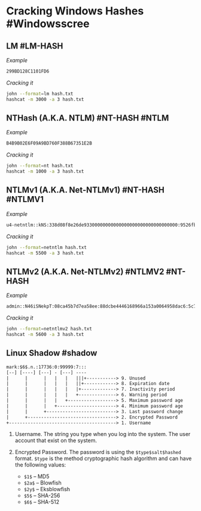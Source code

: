 # Cracking Windows Hashes #Windowsscree

## LM #LM-HASH
_Example_
```bash
299BD128C1101FD6
```
_Cracking it_
```bash
john --format=lm hash.txt  
hashcat -m 3000 -a 3 hash.txt
```

## NTHash (A.K.A. NTLM) #NT-HASH #NTLM
_Example_
```bash
B4B9B02E6F09A9BD760F388B67351E2B
```

_Cracking it_
```bash
john --format=nt hash.txt  
hashcat -m 1000 -a 3 hash.txt
```

## NTLMv1 (A.K.A. Net-NTLMv1) #NT-HASH #NTLMV1
_Example_
```bash
u4-netntlm::kNS:338d08f8e26de93300000000000000000000000000000000:9526fb8c23a90751cdd619b6cea564742e1e4bf33006ba41:cb8086049ec4736c
```

_Cracking it_
```bash
john --format=netntlm hash.txt  
hashcat -m 5500 -a 3 hash.txt
```

## NTLMv2 (A.K.A. Net-NTLMv2) #NTLMV2 #NT-HASH

_Example_
```bash
admin::N46iSNekpT:08ca45b7d7ea58ee:88dcbe4446168966a153a0064958dac6:5c7830315c7830310000000000000b45c67103d07d7b95acd12ffa11230e0000000052920b85f78d013c31cdb3b92f5d765c783030
```

_Cracking it_
```bash
john --format=netntlmv2 hash.txt  
hashcat -m 5600 -a 3 hash.txt
```

## Linux Shadow #shadow

```txt
mark:$6$.n.:17736:0:99999:7:::
[--] [----] [---] - [---] ----
|      |      |   |   |   |||+-----------> 9. Unused
|      |      |   |   |   ||+------------> 8. Expiration date
|      |      |   |   |   |+-------------> 7. Inactivity period
|      |      |   |   |   +--------------> 6. Warning period
|      |      |   |   +------------------> 5. Maximum password age
|      |      |   +----------------------> 4. Minimum password age
|      |      +--------------------------> 3. Last password change
|      +---------------------------------> 2. Encrypted Password
+----------------------------------------> 1. Username
```



1.  Username. The string you type when you log into the system. The user account that exist on the system.
    
2.  Encrypted Password. The password is using the `$type$salt$hashed` format. `$type` is the method cryptographic hash algorithm and can have the following values:
    
    -   `$1$` – MD5
    -   `$2a$` – Blowfish
    -   `$2y$` – Eksblowfish
    -   `$5$` – SHA-256
    -   `$6$` – SHA-512
